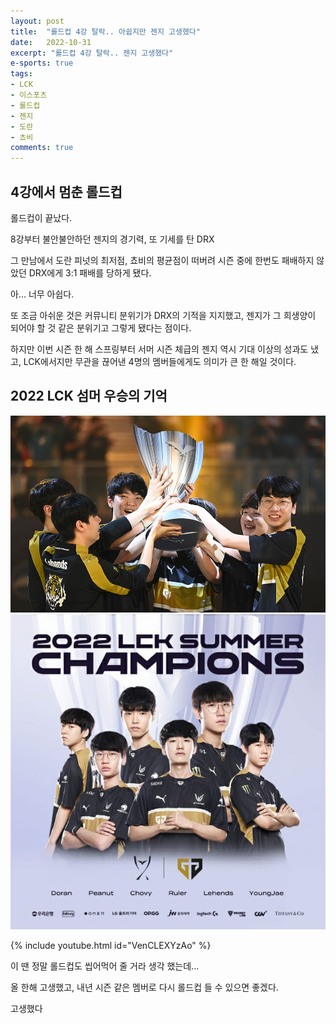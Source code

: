 ```yaml
---
layout: post
title:  "롤드컵 4강 탈락.. 아쉽지만 젠지 고생했다"
date:   2022-10-31
excerpt: "롤드컵 4강 탈락.. 젠지 고생했다"
e-sports: true
tags:
- LCK
- 이스포츠
- 롤드컵
- 젠지
- 도란
- 쵸비
comments: true
---
```


## 4강에서 멈춘 롤드컵

롤드컵이 끝났다.

8강부터 불안불안하던 젠지의 경기력, 또 기세를 탄 DRX

그 만남에서 도란 피넛의 최저점, 쵸비의 평균점이 떠버려 시즌 중에 한번도 패배하지 않았던 DRX에게 3:1 패배를 당하게 됐다.

아… 너무 아쉽다.

또 조금 아쉬운 것은 커뮤니티 분위기가 DRX의 기적을 지지했고, 젠지가 그 희생양이 되어야 할 것 같은 분위기고 그렇게 됐다는 점이다.

하지만 이번 시즌 한 해 스프링부터 서머 시즌 체급의 젠지 역시 기대 이상의 성과도 냈고, LCK에서지만 무관을 끊어낸 4명의 멤버들에게도 의미가 큰 한 해일 것이다.

## 2022 LCK 섬머 우승의 기억

![우승 사진](../img/2022/lck/2022-summer-lck-champion-gen_g_01.jpg)
![우승 사진](../img/2022/lck/2022-summer-lck-champion-gen_g_02.jpg)

{% include youtube.html id="VenCLEXYzAo" %}

이 땐 정말 롤드컵도 씹어먹어 줄 거라 생각 했는데...

올 한해 고생했고, 내년 시즌 같은 멤버로 다시 롤드컵 들 수 있으면 좋겠다.

고생했다